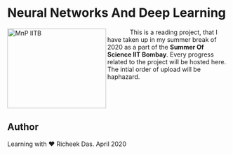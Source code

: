 # Neural Networks And Deep Learning

<img align="left" src="http://mnp-club.github.io/images/site-logo.png" title="MnP IITB" width="225" height="183"/>

&nbsp;&nbsp;&nbsp;&nbsp;&nbsp;&nbsp;&nbsp;&nbsp;&nbsp;&nbsp;&nbsp;&nbsp;
This is a reading project, that I have taken up in my summer break of 2020 as a part of the **Summer Of Science IIT Bombay**. Every progress related to the project will be hosted here. The intial order of upload will be haphazard.

</br></br></br>

## Author

Learning with :heart: Richeek Das. April 2020
